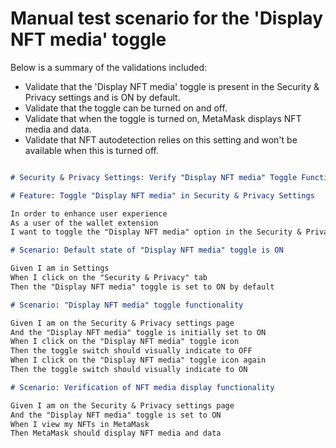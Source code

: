 # Manual test scenario for the 'Display NFT media' toggle

Below is a summary of the validations included:

* Validate that the 'Display NFT media' toggle is present in the Security & Privacy settings and is ON by default.
* Validate that the toggle can be turned on and off.
* Validate that when the toggle is turned on, MetaMask displays NFT media and data.
* Validate that NFT autodetection relies on this setting and won't be available when this is turned off.

```markdown

# Security & Privacy Settings: Verify "Display NFT media" Toggle Functionality

# Feature: Toggle "Display NFT media" in Security & Privacy Settings

In order to enhance user experience
As a user of the wallet extension
I want to toggle the "Display NFT media" option in the Security & Privacy Settings

# Scenario: Default state of "Display NFT media" toggle is ON

Given I am in Settings
When I click on the "Security & Privacy" tab
Then the "Display NFT media" toggle is set to ON by default

# Scenario: "Display NFT media" toggle functionality

Given I am on the Security & Privacy settings page
And the "Display NFT media" toggle is initially set to ON
When I click on the "Display NFT media" toggle icon
Then the toggle switch should visually indicate to OFF
When I click on the "Display NFT media" toggle icon again
Then the toggle switch should visually indicate to ON

# Scenario: Verification of NFT media display functionality

Given I am on the Security & Privacy settings page
And the "Display NFT media" toggle is set to ON
When I view my NFTs in MetaMask
Then MetaMask should display NFT media and data


```
